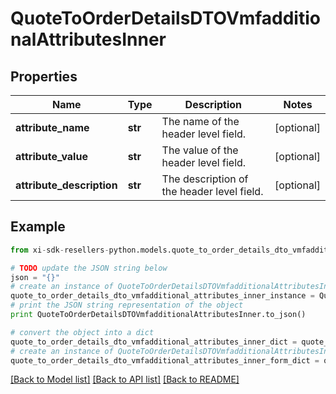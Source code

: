 # QuoteToOrderDetailsDTOVmfadditionalAttributesInner


## Properties

Name | Type | Description | Notes
------------ | ------------- | ------------- | -------------
**attribute_name** | **str** | The name of the header level field. | [optional] 
**attribute_value** | **str** | The value of the header level field. | [optional] 
**attribute_description** | **str** | The description of the header level field. | [optional] 

## Example

```python
from xi-sdk-resellers-python.models.quote_to_order_details_dto_vmfadditional_attributes_inner import QuoteToOrderDetailsDTOVmfadditionalAttributesInner

# TODO update the JSON string below
json = "{}"
# create an instance of QuoteToOrderDetailsDTOVmfadditionalAttributesInner from a JSON string
quote_to_order_details_dto_vmfadditional_attributes_inner_instance = QuoteToOrderDetailsDTOVmfadditionalAttributesInner.from_json(json)
# print the JSON string representation of the object
print QuoteToOrderDetailsDTOVmfadditionalAttributesInner.to_json()

# convert the object into a dict
quote_to_order_details_dto_vmfadditional_attributes_inner_dict = quote_to_order_details_dto_vmfadditional_attributes_inner_instance.to_dict()
# create an instance of QuoteToOrderDetailsDTOVmfadditionalAttributesInner from a dict
quote_to_order_details_dto_vmfadditional_attributes_inner_form_dict = quote_to_order_details_dto_vmfadditional_attributes_inner.from_dict(quote_to_order_details_dto_vmfadditional_attributes_inner_dict)
```
[[Back to Model list]](../README.md#documentation-for-models) [[Back to API list]](../README.md#documentation-for-api-endpoints) [[Back to README]](../README.md)


